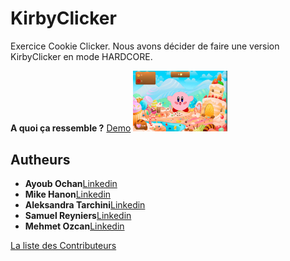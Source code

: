 # KirbyClicker

Exercice Cookie Clicker. Nous avons décider de faire une version KirbyClicker en mode HARDCORE.

**A quoi ça ressemble ?**
[Demo](https://memo097.github.io/KirbyClicker/)
<img src="images/screenreadme.png" style="width:30%;">

## Autheurs
* **Ayoub Ochan**[Linkedin](https://www.linkedin.com/in/ayoub-ochan/)
* **Mike Hanon**[Linkedin](https://www.linkedin.com/in/mikhailhanon/)
* **Aleksandra Tarchini**[Linkedin](https://www.linkedin.com/in/aleksandratarchini/)
* **Samuel Reyniers**[Linkedin](https://www.linkedin.com/in/samuel-reyniers-125071191/)
* **Mehmet Ozcan**[Linkedin](https://www.linkedin.com/in/mehmet-ozcan-104074191/)

[La liste des Contributeurs](https://github.com/memo097/KirbyClicker/graphs/contributors)
